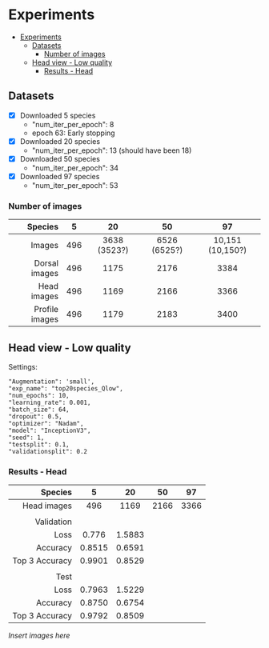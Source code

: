 # Experiments
<!-- TOC depthFrom:1 depthTo:6 withLinks:1 updateOnSave:1 orderedList:0 -->

- [Experiments](#experiments)
	- [Datasets](#datasets)
		- [Number of images](#number-of-images)
	- [Head view - Low quality](#head-view-low-quality)
		- [Results - Head](#results-head)

<!-- /TOC -->
## Datasets
- [x] Downloaded 5 species
  - "num_iter_per_epoch": 8
  - epoch 63: Early stopping
- [x] Downloaded 20 species
  - "num_iter_per_epoch": 13 (should have been 18)
- [x] Downloaded 50 species
  - "num_iter_per_epoch": 34
- [x] Downloaded 97 species
  - "num_iter_per_epoch": 53

### Number of images

|        Species |    5   |      20      |      50      |        97        |
|---------------:|:------:|:------------:|:------------:|:----------------:|
|         Images |    496 | 3638 (3523?) | 6526 (6525?) | 10,151 (10,150?) |
| Dorsal images  |    496 |         1175 |         2176 |             3384 |
| Head images    |    496 |         1169 |         2166 |             3366 |
| Profile images |    496 |         1179 |         2183 |             3400 |

## Head view - Low quality

Settings:
```
"Augmentation": 'small',
"exp_name": "top20species_Qlow",
"num_epochs": 10,
"learning_rate": 0.001,
"batch_size": 64,
"dropout": 0.5,
"optimizer": "Nadam",
"model": "InceptionV3",
"seed": 1,
"testsplit": 0.1,
"validationsplit": 0.2

```
### Results - Head

|        Species |    5   |   20   |  50  |  97  |
|---------------:|:------:|:------:|:----:|:----:|
| Head images    |    496 |   1169 | 2166 | 3366 |
|                |        |        |      |      |
|     Validation |        |        |      |      |
|           Loss |  0.776 | 1.5883 |      |      |
|       Accuracy | 0.8515 | 0.6591 |      |      |
| Top 3 Accuracy | 0.9901 | 0.8529 |      |      |
|                |        |        |      |      |
|           Test |        |        |      |      |
|           Loss | 0.7963 | 1.5229 |      |      |
|       Accuracy | 0.8750 | 0.6754 |      |      |
| Top 3 Accuracy | 0.9792 | 0.8509 |      |      |

_Insert images here_
